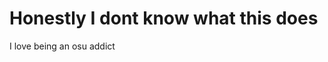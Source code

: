 <h1> Honestly I dont know what this does </h1>

<p> I love being an osu addict </p>

<!---
kanyeballshd/kanyeballshd is a ✨ special ✨ repository because its `README.md` (this file) appears on your GitHub profile.
You can click the Preview link to take a look at your changes.
--->
